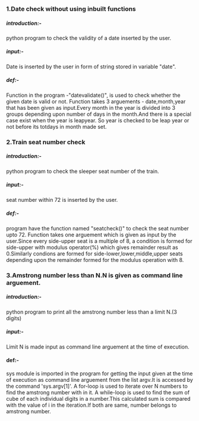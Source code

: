 <h3>1.Date check without using inbuilt functions</h3>

<h5>introduction:-</h5>python program to check the validity of a date inserted by the user.

<h5>input:-</h5>Date is inserted by the user in form of string stored in variable "date".

<h5>def:-</h5>Function in the program -"datevalidate()", is used to check whether the given date is valid or not.
Function takes 3 arguements - date,month,year that has been given as input.Every month in the year is divided
into 3 groups depending upon number of days in the month.And there is a special case exist when the year is leapyear.
So year is checked to be leap year or not before its totdays in month made set.




<h3>2.Train seat number check</h3>

<h5>introduction:-</h5>python program to check the sleeper seat number of the train.

<h5>input:-</h5>seat number within 72 is inserted by the user.

<h5>def:-</h5>	program have the function named "seatcheck()" to check the seat number upto 72.
Function takes one arguement which is given as input by the user.Since every side-upper seat is a multiple of 8,
a condition is formed for side-upper with modulus operator(%) which gives remainder result as 0.Similarly condions
are formed for side-lower,lower,middle,upper seats depending upon the remainder formed for the modulus operation with 8.




<h3>3.Amstrong number less than N.N is given as command line arguement.</h3>

<h5>introduction:-</h5>python program to print all the amstrong number less than a limit N.(3 digits)

<h5>input:-</h5>Limit N is made input as command line arguement at the time of execution.

<h4>def:-</h4>	sys module is imported in the program for getting the input given at the time of execution as command line arguement
from the list argv.It is accessed by the command 'sys.argv[1]'.
A for-loop is used to iterate over N numbers to find the amstrong number with in it.
A while-loop is used to find the sum of cube of each individual digits in a number.This calculated sum is compared with the value of i in the iteration.If both are same, number belongs to amstrong number.
